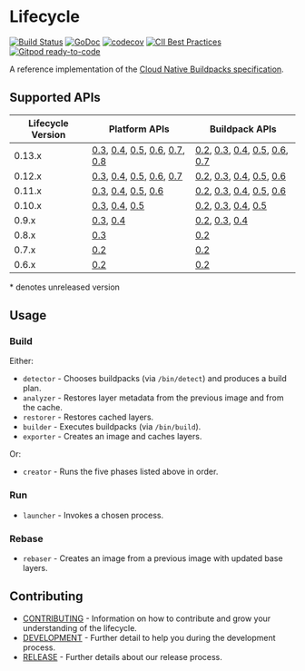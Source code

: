 # Lifecycle

[![Build Status](https://github.com/buildpacks/lifecycle/workflows/build/badge.svg)](https://github.com/buildpacks/lifecycle/actions)
[![GoDoc](https://godoc.org/github.com/buildpacks/lifecycle?status.svg)](https://godoc.org/github.com/buildpacks/lifecycle)
[![codecov](https://codecov.io/gh/buildpacks/pack/branch/main/graph/badge.svg)](https://codecov.io/gh/buildpacks/pack)
[![CII Best Practices](https://bestpractices.coreinfrastructure.org/projects/4748/badge)](https://bestpractices.coreinfrastructure.org/projects/4748)
 [![Gitpod ready-to-code](https://img.shields.io/badge/Gitpod-ready--to--code-blue?logo=gitpod)](https://gitpod.io/#https://github.com/buildpacks/lifecycle)

A reference implementation of the [Cloud Native Buildpacks specification](https://github.com/buildpacks/spec).

## Supported APIs
Lifecycle Version | Platform APIs                                                                      | Buildpack APIs |
------------------|------------------------------------------------------------------------------------|----------------|
0.13.x            | [0.3][p/0.3], [0.4][p/0.4], [0.5][p/0.5], [0.6][p/0.6], [0.7][p/0.7], [0.8][p/0.8] | [0.2][b/0.2], [0.3][b/0.3], [0.4][b/0.4], [0.5][b/0.5], [0.6][b/0.6], [0.7][b/0.7]
0.12.x            | [0.3][p/0.3], [0.4][p/0.4], [0.5][p/0.5], [0.6][p/0.6], [0.7][p/0.7]               | [0.2][b/0.2], [0.3][b/0.3], [0.4][b/0.4], [0.5][b/0.5], [0.6][b/0.6]
0.11.x            | [0.3][p/0.3], [0.4][p/0.4], [0.5][p/0.5], [0.6][p/0.6]                             | [0.2][b/0.2], [0.3][b/0.3], [0.4][b/0.4], [0.5][b/0.5], [0.6][b/0.6]
0.10.x            | [0.3][p/0.3], [0.4][p/0.4], [0.5][p/0.5]                                           | [0.2][b/0.2], [0.3][b/0.3], [0.4][b/0.4], [0.5][b/0.5]
0.9.x             | [0.3][p/0.3], [0.4][p/0.4]                                                         | [0.2][b/0.2], [0.3][b/0.3], [0.4][b/0.4]
0.8.x             | [0.3][p/0.3]                                                                       | [0.2][b/0.2]
0.7.x             | [0.2][p/0.2]                                                                       | [0.2][b/0.2]
0.6.x             | [0.2][p/0.2]                                                                       | [0.2][b/0.2]

[b/0.2]: https://github.com/buildpacks/spec/blob/buildpack/v0.2/buildpack.md
[b/0.3]: https://github.com/buildpacks/spec/tree/buildpack/v0.3/buildpack.md
[b/0.4]: https://github.com/buildpacks/spec/tree/buildpack/v0.4/buildpack.md
[b/0.5]: https://github.com/buildpacks/spec/tree/buildpack/v0.5/buildpack.md
[b/0.6]: https://github.com/buildpacks/spec/tree/buildpack/v0.6/buildpack.md
[b/0.7]: https://github.com/buildpacks/spec/tree/buildpack/v0.7/buildpack.md
[p/0.2]: https://github.com/buildpacks/spec/blob/platform/v0.2/platform.md
[p/0.3]: https://github.com/buildpacks/spec/blob/platform/v0.3/platform.md
[p/0.4]: https://github.com/buildpacks/spec/blob/platform/v0.4/platform.md
[p/0.5]: https://github.com/buildpacks/spec/blob/platform/v0.5/platform.md
[p/0.6]: https://github.com/buildpacks/spec/blob/platform/v0.6/platform.md
[p/0.7]: https://github.com/buildpacks/spec/blob/platform/v0.7/platform.md
[p/0.8]: https://github.com/buildpacks/spec/blob/platform/v0.8/platform.md

\* denotes unreleased version

## Usage

### Build

Either:
* `detector` - Chooses buildpacks (via `/bin/detect`) and produces a build plan.
* `analyzer` - Restores layer metadata from the previous image and from the cache.
* `restorer` - Restores cached layers.
* `builder` -  Executes buildpacks (via `/bin/build`).
* `exporter` - Creates an image and caches layers.

Or:
* `creator` - Runs the five phases listed above in order.

### Run

* `launcher` - Invokes a chosen process.

### Rebase

* `rebaser` - Creates an image from a previous image with updated base layers.

## Contributing
- [CONTRIBUTING](CONTRIBUTING.md) - Information on how to contribute and grow your understanding of the lifecycle.
- [DEVELOPMENT](DEVELOPMENT.md) - Further detail to help you during the development process.
- [RELEASE](RELEASE.md) - Further details about our release process.
